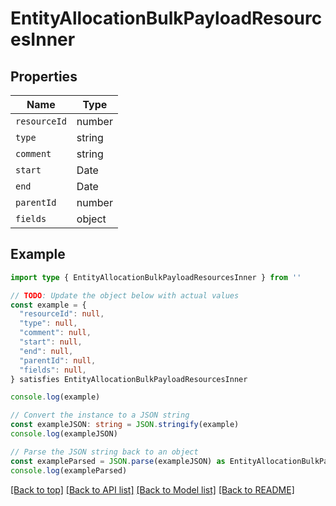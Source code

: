 
# EntityAllocationBulkPayloadResourcesInner


## Properties

Name | Type
------------ | -------------
`resourceId` | number
`type` | string
`comment` | string
`start` | Date
`end` | Date
`parentId` | number
`fields` | object

## Example

```typescript
import type { EntityAllocationBulkPayloadResourcesInner } from ''

// TODO: Update the object below with actual values
const example = {
  "resourceId": null,
  "type": null,
  "comment": null,
  "start": null,
  "end": null,
  "parentId": null,
  "fields": null,
} satisfies EntityAllocationBulkPayloadResourcesInner

console.log(example)

// Convert the instance to a JSON string
const exampleJSON: string = JSON.stringify(example)
console.log(exampleJSON)

// Parse the JSON string back to an object
const exampleParsed = JSON.parse(exampleJSON) as EntityAllocationBulkPayloadResourcesInner
console.log(exampleParsed)
```

[[Back to top]](#) [[Back to API list]](../README.md#api-endpoints) [[Back to Model list]](../README.md#models) [[Back to README]](../README.md)


